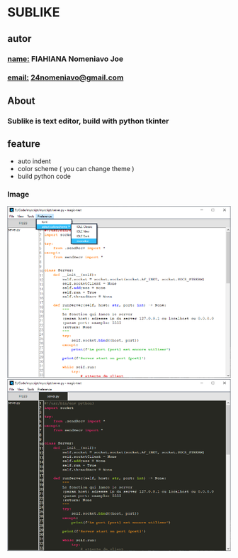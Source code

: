 # SUBLIKE
## autor
### <u> name:</u> FIAHIANA Nomeniavo **Joe**
### <u> email:</u> 24nomeniavo@gmail.com

## About
### Sublike is text editor, build with python tkinter

## feature

- auto indent
- color scheme ( you can change theme )
- build python code

### Image
![change colorscheme](image/change-colorscheme.png)
![monokai](image/monokai.png)



